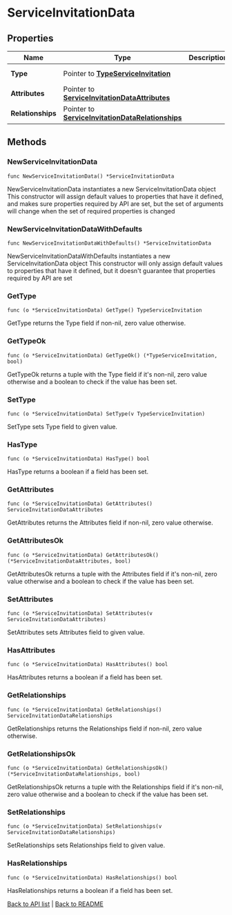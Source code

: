# ServiceInvitationData

## Properties

Name | Type | Description | Notes
------------ | ------------- | ------------- | -------------
**Type** | Pointer to [**TypeServiceInvitation**](TypeServiceInvitation.md) |  | [optional] [default to TYPESERVICEINVITATION_SERVICE_INVITATION]
**Attributes** | Pointer to [**ServiceInvitationDataAttributes**](ServiceInvitationDataAttributes.md) |  | [optional] 
**Relationships** | Pointer to [**ServiceInvitationDataRelationships**](ServiceInvitationDataRelationships.md) |  | [optional] 

## Methods

### NewServiceInvitationData

`func NewServiceInvitationData() *ServiceInvitationData`

NewServiceInvitationData instantiates a new ServiceInvitationData object
This constructor will assign default values to properties that have it defined,
and makes sure properties required by API are set, but the set of arguments
will change when the set of required properties is changed

### NewServiceInvitationDataWithDefaults

`func NewServiceInvitationDataWithDefaults() *ServiceInvitationData`

NewServiceInvitationDataWithDefaults instantiates a new ServiceInvitationData object
This constructor will only assign default values to properties that have it defined,
but it doesn't guarantee that properties required by API are set

### GetType

`func (o *ServiceInvitationData) GetType() TypeServiceInvitation`

GetType returns the Type field if non-nil, zero value otherwise.

### GetTypeOk

`func (o *ServiceInvitationData) GetTypeOk() (*TypeServiceInvitation, bool)`

GetTypeOk returns a tuple with the Type field if it's non-nil, zero value otherwise
and a boolean to check if the value has been set.

### SetType

`func (o *ServiceInvitationData) SetType(v TypeServiceInvitation)`

SetType sets Type field to given value.

### HasType

`func (o *ServiceInvitationData) HasType() bool`

HasType returns a boolean if a field has been set.

### GetAttributes

`func (o *ServiceInvitationData) GetAttributes() ServiceInvitationDataAttributes`

GetAttributes returns the Attributes field if non-nil, zero value otherwise.

### GetAttributesOk

`func (o *ServiceInvitationData) GetAttributesOk() (*ServiceInvitationDataAttributes, bool)`

GetAttributesOk returns a tuple with the Attributes field if it's non-nil, zero value otherwise
and a boolean to check if the value has been set.

### SetAttributes

`func (o *ServiceInvitationData) SetAttributes(v ServiceInvitationDataAttributes)`

SetAttributes sets Attributes field to given value.

### HasAttributes

`func (o *ServiceInvitationData) HasAttributes() bool`

HasAttributes returns a boolean if a field has been set.

### GetRelationships

`func (o *ServiceInvitationData) GetRelationships() ServiceInvitationDataRelationships`

GetRelationships returns the Relationships field if non-nil, zero value otherwise.

### GetRelationshipsOk

`func (o *ServiceInvitationData) GetRelationshipsOk() (*ServiceInvitationDataRelationships, bool)`

GetRelationshipsOk returns a tuple with the Relationships field if it's non-nil, zero value otherwise
and a boolean to check if the value has been set.

### SetRelationships

`func (o *ServiceInvitationData) SetRelationships(v ServiceInvitationDataRelationships)`

SetRelationships sets Relationships field to given value.

### HasRelationships

`func (o *ServiceInvitationData) HasRelationships() bool`

HasRelationships returns a boolean if a field has been set.


[Back to API list](../README.md#documentation-for-api-endpoints) | [Back to README](../README.md)


